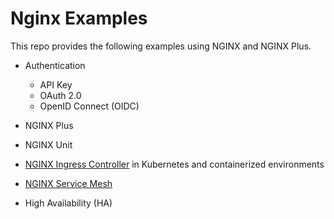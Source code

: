 # Nginx Examples
This repo provides the following examples using NGINX and NGINX Plus.

- Authentication
  - API Key
  - OAuth 2.0
  - OpenID Connect (OIDC)
  
- NGINX Plus

- NGINX Unit

- [NGINX Ingress Controller](https://www.nginx.com/products/nginx-ingress-controller/) in Kubernetes and containerized environments

- [NGINX Service Mesh](https://www.nginx.com/blog/introducing-nginx-service-mesh/)

- High Availability (HA)
